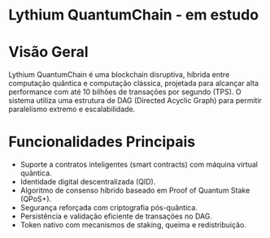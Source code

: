 # Lythium QuantumChain - em estudo

# Visão Geral

Lythium QuantumChain é uma blockchain disruptiva, híbrida entre computação quântica e computação clássica, projetada para alcançar alta performance com até 10 bilhões de transações por segundo (TPS). O sistema utiliza uma estrutura de DAG (Directed Acyclic Graph) para permitir paralelismo extremo e escalabilidade.

# Funcionalidades Principais

- Suporte a contratos inteligentes (smart contracts) com máquina virtual quântica.
- Identidade digital descentralizada (QID).
- Algoritmo de consenso híbrido baseado em Proof of Quantum Stake (QPoS+).
- Segurança reforçada com criptografia pós-quântica.
- Persistência e validação eficiente de transações no DAG.
- Token nativo com mecanismos de staking, queima e redistribuição.

